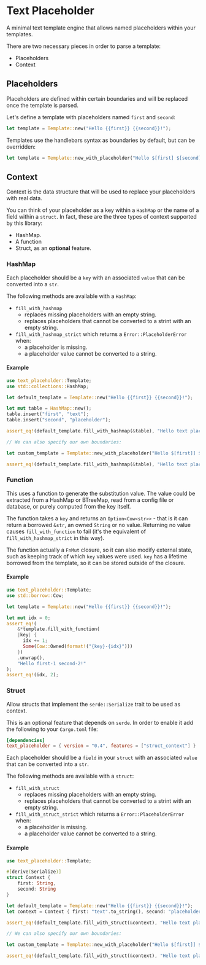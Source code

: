# Text Placeholder

A minimal text template engine that allows named placeholders within your templates.

There are two necessary pieces in order to parse a template:

- Placeholders
- Context

## Placeholders

Placeholders are defined within certain boundaries and will be replaced once the template is parsed.

Let's define a template with placeholders named `first` and `second`:

```rust
let template = Template::new("Hello {{first}} {{second}}!");
```

Templates use the handlebars syntax as boundaries by default, but can be overridden:

```rust
let template = Template::new_with_placeholder("Hello $[first] $[second]!", "$[", "]");
```

## Context

Context is the data structure that will be used to replace your placeholders with real data.

You can think of your placeholder as a key within a `HashMap` or the name of a field within a
`struct`. In fact, these are the three types of context supported by this library:

- HashMap.
- A function
- Struct, as an **optional** feature.

### HashMap

Each placeholder should be a `key` with an associated `value` that can be converted into a `str`.

The following methods are available with a `HashMap`:

- `fill_with_hashmap`
  - replaces missing placeholders with an empty string.
  - replaces placeholders that cannot be converted to a strint with an empty string.
- `fill_with_hashmap_strict` which returns a `Error::PlaceholderError` when:
  - a placeholder is missing.
  - a placeholder value cannot be converted to a string.

#### Example

```rust
use text_placeholder::Template;
use std::collections::HashMap;

let default_template = Template::new("Hello {{first}} {{second}}!");

let mut table = HashMap::new();
table.insert("first", "text");
table.insert("second", "placeholder");

assert_eq!(default_template.fill_with_hashmap(&table), "Hello text placeholder!");

// We can also specify our own boundaries:

let custom_template = Template::new_with_placeholder("Hello $[first]] $[second]!", "$[", "]");

assert_eq!(default_template.fill_with_hashmap(&table), "Hello text placeholder!");
```

### Function

This uses a function to generate the substitution value. The value could be
extracted from a HashMap or BTreeMap, read from a config file or database, or
purely computed from the key itself.

The function takes a `key` and returns an `Option<Cow<str>>` - that is it can
return a borrowed `&str`, an owned `String` or no value. Returning no value
causes `fill_with_function` to fail (it's the equivalent of
`fill_with_hashmap_strict` in this way).

The function actually a `FnMut` closure, so it can also modify external state,
such as keeping track of which `key` values were used. `key` has a lifetime
borrowed from the template, so it can be stored outside of the closure.

#### Example
```rust
use text_placeholder::Template;
use std::borrow::Cow;

let template = Template::new("Hello {{first}} {{second}}!");

let mut idx = 0;
assert_eq!(
    &*template.fill_with_function(
    |key| {
      idx += 1;
      Some(Cow::Owned(format!("{key}-{idx}")))
    })
    .unwrap(),
    "Hello first-1 second-2!"
);
assert_eq!(idx, 2);
```

### Struct

Allow structs that implement the `serde::Serialize` trait to be used as context.

This is an optional feature that depends on `serde`. In order to enable it add the following to your `Cargo.toml` file:

```toml
[dependencies]
text_placeholder = { version = "0.4", features = ["struct_context"] }
```

Each placeholder should be a `field` in your `struct` with an associated `value` that can be converted into a `str`.

The following methods are available with a `struct`:

- `fill_with_struct`
  - replaces missing placeholders with an empty string.
  - replaces placeholders that cannot be converted to a strint with an empty string.
- `fill_with_struct_strict` which returns a `Error::PlaceholderError` when:
  - a placeholder is missing.
  - a placeholder value cannot be converted to a string.

#### Example

```rust
use text_placeholder::Template;

#[derive(Serialize)]
struct Context {
    first: String,
    second: String
}

let default_template = Template::new("Hello {{first}} {{second}}!");
let context = Context { first: "text".to_string(), second: "placeholder".to_string() };

assert_eq!(default_template.fill_with_struct(&context), "Hello text placeholder!");

// We can also specify our own boundaries:

let custom_template = Template::new_with_placeholder("Hello $[first]] $[second]!", "$[", "]");

assert_eq!(default_template.fill_with_struct(&context), "Hello text placeholder!");
```
